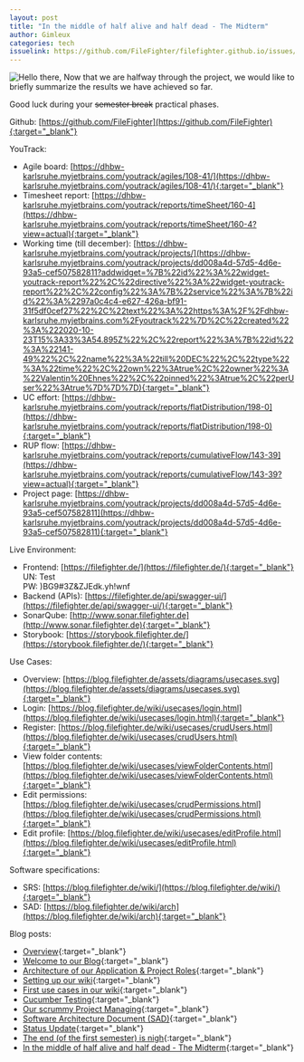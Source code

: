 ```yaml
---
layout: post
title: "In the middle of half alive and half dead - The Midterm"
author: Gimleux
categories: tech
issuelink: https://github.com/FileFighter/filefighter.github.io/issues/38/ToChange
---
```

<img src="https://i.giphy.com/media/Nx0rz3jtxtEre/giphy.webp" alt="Hello there,"/>
Now that we are halfway through the project, we would like to briefly summarize the results we have achieved so far.

Good luck during your ~~semester break~~ practical phases.

Github: [https://github.com/FileFighter](https://github.com/FileFighter){:target="_blank"}  

YouTrack:
* Agile board: [https://dhbw-karlsruhe.myjetbrains.com/youtrack/agiles/108-41/](https://dhbw-karlsruhe.myjetbrains.com/youtrack/agiles/108-41/){:target="_blank"}
* Timesheet report: [https://dhbw-karlsruhe.myjetbrains.com/youtrack/reports/timeSheet/160-4](https://dhbw-karlsruhe.myjetbrains.com/youtrack/reports/timeSheet/160-4?view=actual){:target="_blank"}
* Working time (till december): [https://dhbw-karlsruhe.myjetbrains.com/youtrack/projects/](https://dhbw-karlsruhe.myjetbrains.com/youtrack/projects/dd008a4d-57d5-4d6e-93a5-cef507582811?addwidget=%7B%22id%22%3A%22widget-youtrack-report%22%2C%22directive%22%3A%22widget-youtrack-report%22%2C%22config%22%3A%7B%22service%22%3A%7B%22id%22%3A%2297a0c4c4-e627-426a-bf91-31f5df0cef27%22%2C%22text%22%3A%22https%3A%2F%2Fdhbw-karlsruhe.myjetbrains.com%2Fyoutrack%22%7D%2C%22created%22%3A%222020-10-23T15%3A33%3A54.895Z%22%2C%22report%22%3A%7B%22id%22%3A%22141-49%22%2C%22name%22%3A%22till%20DEC%22%2C%22type%22%3A%22time%22%2C%22own%22%3Atrue%2C%22owner%22%3A%22Valentin%20Ehnes%22%2C%22pinned%22%3Atrue%2C%22perUser%22%3Atrue%7D%7D%7D){:target="_blank"}
* UC effort: [https://dhbw-karlsruhe.myjetbrains.com/youtrack/reports/flatDistribution/198-0](https://dhbw-karlsruhe.myjetbrains.com/youtrack/reports/flatDistribution/198-0){:target="_blank"}
* RUP flow: [https://dhbw-karlsruhe.myjetbrains.com/youtrack/reports/cumulativeFlow/143-39](https://dhbw-karlsruhe.myjetbrains.com/youtrack/reports/cumulativeFlow/143-39?view=actual){:target="_blank"}
* Project page: [https://dhbw-karlsruhe.myjetbrains.com/youtrack/projects/dd008a4d-57d5-4d6e-93a5-cef507582811](https://dhbw-karlsruhe.myjetbrains.com/youtrack/projects/dd008a4d-57d5-4d6e-93a5-cef507582811){:target="_blank"}

Live Environment:
* Frontend: [https://filefighter.de/](https://filefighter.de/){:target="_blank"}  
UN: Test  
PW: )BG9#3Z&ZJEdk.yh!wnf
* Backend (APIs): [https://filefighter.de/api/swagger-ui/](https://filefighter.de/api/swagger-ui/){:target="_blank"}
* SonarQube: [http://www.sonar.filefighter.de](http://www.sonar.filefighter.de){:target="_blank"}
* Storybook: [https://storybook.filefighter.de/](https://storybook.filefighter.de/){:target="_blank"}

Use Cases:
* Overview: [https://blog.filefighter.de/assets/diagrams/usecases.svg](https://blog.filefighter.de/assets/diagrams/usecases.svg){:target="_blank"} 
* Login: [https://blog.filefighter.de/wiki/usecases/login.html](https://blog.filefighter.de/wiki/usecases/login.html){:target="_blank"} 
* Register: [https://blog.filefighter.de/wiki/usecases/crudUsers.html](https://blog.filefighter.de/wiki/usecases/crudUsers.html){:target="_blank"} 
* View folder contents: [https://blog.filefighter.de/wiki/usecases/viewFolderContents.html](https://blog.filefighter.de/wiki/usecases/viewFolderContents.html){:target="_blank"} 
* Edit permissions: [https://blog.filefighter.de/wiki/usecases/crudPermissions.html](https://blog.filefighter.de/wiki/usecases/crudPermissions.html){:target="_blank"} 
* Edit profile: [https://blog.filefighter.de/wiki/usecases/editProfile.html](https://blog.filefighter.de/wiki/usecases/editProfile.html){:target="_blank"} 

Software specifications:
* SRS: [https://blog.filefighter.de/wiki/](https://blog.filefighter.de/wiki/){:target="_blank"} 
* SAD: [https://blog.filefighter.de/wiki/arch](https://blog.filefighter.de/wiki/arch){:target="_blank"} 

Blog posts:
* [Overview](https://blog.filefighter.de/blog/){:target="_blank"} 
* [Welcome to our Blog](https://blog.filefighter.de/intro/2020/09/29/welcome.html){:target="_blank"} 
* [Architecture of our Application & Project Roles](https://blog.filefighter.de/tech/2020/10/10/architecture.html){:target="_blank"} 
* [Setting up our wiki](https://blog.filefighter.de/docu/2020/10/18/setting_up_wiki.html){:target="_blank"} 
* [First use cases in our wiki](https://blog.filefighter.de/docu/2020/10/24/first-usecases.html){:target="_blank"} 
* [Cucumber Testing](https://blog.filefighter.de/tech/2020/10/31/cucumber-testing.html){:target="_blank"} 
* [Our scrummy Project Managing](https://blog.filefighter.de/pm/2020/11/08/project-managment.html){:target="_blank"} 
* [Software Architecture Document (SAD)](https://blog.filefighter.de/pm/2020/11/13/architecture-wiki.html){:target="_blank"} 
* [Status Update](https://blog.filefighter.de/tech/2020/11/22/status-update.html){:target="_blank"} 
* [The end (of the first semester) is nigh](https://blog.filefighter.de/tech/2020/11/29/the-end-is-nigh.html){:target="_blank"} 
* [In the middle of half alive and half dead - The Midterm](https://blog.filefighter.de/tech/2020/12/22/midterm.html){:target="_blank"} 